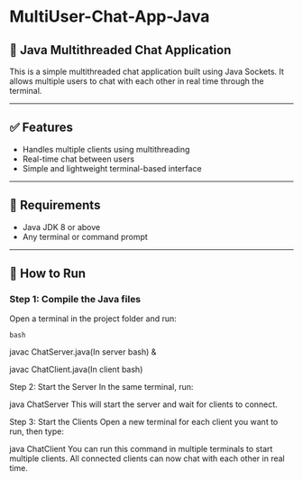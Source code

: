 # MultiUser-Chat-App-Java  
## 💬 Java Multithreaded Chat Application

This is a simple multithreaded chat application built using Java Sockets. It allows multiple users to chat with each other in real time through the terminal.

---

## ✅ Features

- Handles multiple clients using multithreading  
- Real-time chat between users  
- Simple and lightweight terminal-based interface  

---

## 🧰 Requirements

- Java JDK 8 or above  
- Any terminal or command prompt  

---

## 🚀 How to Run

### Step 1: Compile the Java files

Open a terminal in the project folder and run:

```bash```

javac ChatServer.java(In server bash) &

javac ChatClient.java(In client bash)


Step 2: Start the Server
In the same terminal, run:

java ChatServer
This will start the server and wait for clients to connect.

Step 3: Start the Clients
Open a new terminal for each client you want to run, then type:

java ChatClient
You can run this command in multiple terminals to start multiple clients. All connected clients can now chat with each other in real time.
